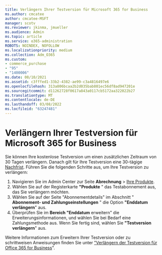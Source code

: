 ```yaml
---
title: Verlängern Ihrer Testversion für Microsoft 365 for Business
ms.author: cmcatee
author: cmcatee-MSFT
manager: scotv
ms.reviewer: jkinma, jmueller
ms.audience: Admin
ms.topic: article
ms.service: o365-administration
ROBOTS: NOINDEX, NOFOLLOW
ms.localizationpriority: medium
ms.collection: Adm_O365
ms.custom:
- commerce_purchase
- "95"
- "1400006"
ms.date: 08/10/2021
ms.assetid: c3fffed1-33b2-4382-ae99-c3a4816497e6
ms.openlocfilehash: 313a806bcaa2b2d035bab801ec56df8ad947201e
ms.sourcegitcommit: d11262728f0617a843a0117cb5172aa322022b27
ms.translationtype: MT
ms.contentlocale: de-DE
ms.lasthandoff: 03/08/2022
ms.locfileid: "63247481"
---
```

# <a name="extend-your-trial-for-microsoft-365-for-business"></a>Verlängern Ihrer Testversion für Microsoft 365 for Business

Sie können Ihre kostenlose Testversion um einen zusätzlichen Zeitraum von 30 Tagen verlängern. Danach gilt für Ihre Testversion eine 30-tägige [Nachfrist](https://docs.microsoft.com/alchemyinsights/grace-period-for-microsoft-365-free-trial). Führen Sie die folgenden Schritte aus, um Ihre Testversion zu verlängern:
  
1. Navigieren Sie im Admin Center zur Seite **Abrechnung** \> [Ihre Produkte](https://go.microsoft.com/fwlink/p/?linkid=842054).
2. Wählen Sie auf der Registerkarte **"Produkte** " das Testabonnement aus, das Sie verlängern möchten.
3. Wählen Sie auf der Seite "Abonnementdetails" im Abschnitt " **Abonnement- und Zahlungseinstellungen** " die Option **"Enddatum verlängern**" aus.
4. Überprüfen Sie im **Bereich "Enddatum** erweitern" die Erweiterungsinformationen, und wählen Sie bei Bedarf eine Zahlungsmethode aus. Wenn Sie fertig sind, wählen Sie **"Testversion verlängern**" aus.

Weitere Informationen zum Erweitern Ihrer Testversion oder zu schrittweisen Anweisungen finden Sie unter ["Verlängern der Testversion für Office 365 for Business](https://docs.microsoft.com/microsoft-365/commerce/extend-your-trial)".